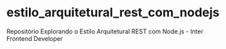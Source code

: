 # estilo_arquitetural_rest_com_nodejs
Repositório Explorando o Estilo Arquitetural REST com Node.js - Inter Frontend Developer
